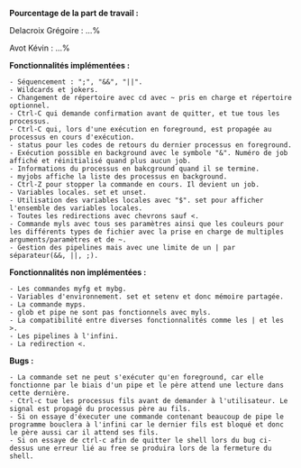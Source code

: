 **Pourcentage de la part de travail :**

Delacroix Grégoire : ...%

Avot Kévin : ...%

**Fonctionnalités implémentées :**

    - Séquencement : ";", "&&", "||".
    - Wildcards et jokers.
    - Changement de répertoire avec cd avec ~ pris en charge et répertoire optionnel.
    - Ctrl-C qui demande confirmation avant de quitter, et tue tous les processus.
    - Ctrl-C qui, lors d'une exécution en foreground, est propagée au processus en cours d'exécution.
    - status pour les codes de retours du dernier processus en foreground.
    - Exécution possible en background avec le symbole "&". Numéro de job affiché et réinitialisé quand plus aucun job.
    - Informations du processus en bakcground quand il se termine.
    - myjobs affiche la liste des processus en background.
    - Ctrl-Z pour stopper la commande en cours. Il devient un job.
    - Variables locales. set et unset.
    - Utilisation des variables locales avec "$". set pour afficher l'ensemble des variables locales.
    - Toutes les redirections avec chevrons sauf <.
    - Commande myls avec tous ses paramètres ainsi que les couleurs pour les différents types de fichier avec la prise en charge de multiples arguments/paramètres et de ~.
    - Gestion des pipelines mais avec une limite de un | par séparateur(&&, ||, ;).

**Fonctionnalités non implémentées :**

    - Les commandes myfg et mybg.
    - Variables d'environnement. set et setenv et donc mémoire partagée.
    - La commande myps.
    - glob et pipe ne sont pas fonctionnels avec myls.
    - La compatibilité entre diverses fonctionnalités comme les | et les >.
    - Les pipelines à l'infini.
    - La redirection <.

**Bugs :**

    - La commande set ne peut s'exécuter qu'en foreground, car elle fonctionne par le biais d'un pipe et le père attend une lecture dans cette dernière.
    - Ctrl-c tue les processus fils avant de demander à l'utilisateur. Le signal est propagé du processus père au fils.
    - Si on essaye d'éxecuter une commande contenant beaucoup de pipe le programme bouclera à l'infini car le dernier fils est bloqué et donc le père aussi car il attend ses fils.
    - Si on essaye de ctrl-c afin de quitter le shell lors du bug ci-dessus une erreur lié au free se produira lors de la fermeture du shell.
